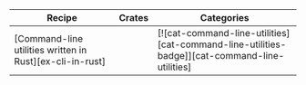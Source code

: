 | Recipe | Crates | Categories |
|---|---|---|
| [Command-line utilities written in Rust][ex-cli-in-rust] | | [![cat-command-line-utilities][cat-command-line-utilities-badge]][cat-command-line-utilities] |
